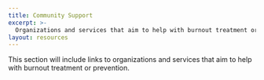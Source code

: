 ```yaml
---
title: Community Support
excerpt: >-
  Organizations and services that aim to help with burnout treatment or prevention.
layout: resources
---
```


This section will include links to organizations and services that aim to help with burnout treatment or prevention.